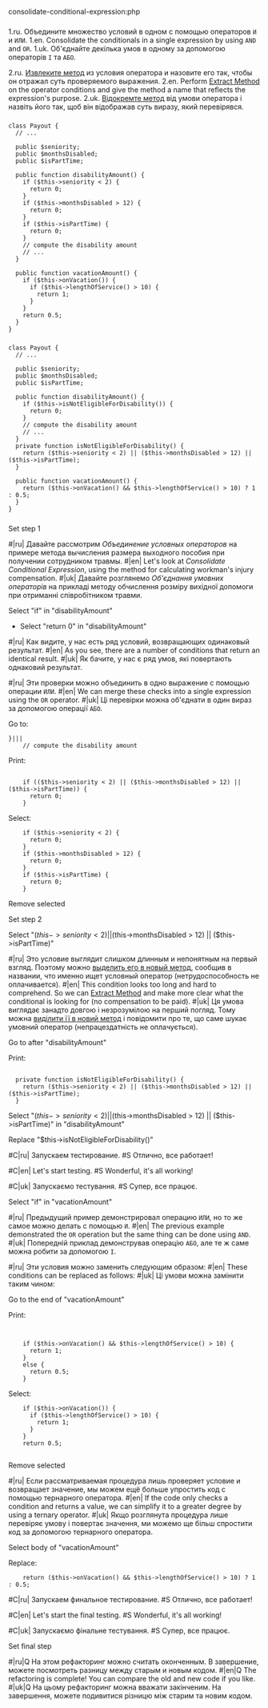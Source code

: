 consolidate-conditional-expression:php

###

1.ru. Объедините множество условий в одном с помощью операторов <code>И</code> и <code>ИЛИ</code>.
1.en. Consolidate the conditionals in a single expression by using <code>AND</code> and <code>OR</code>.
1.uk. Об'єднайте декілька умов в одному за допомогою операторів <code>І</code> та <code>АБО</code>.

2.ru. <a href="/extract-method">Извлеките метод</a> из условия оператора и назовите его так, чтобы он отражал суть проверяемого выражения.
2.en. Perform <a href="/extract-method">Extract Method</a> on the operator conditions and give the method a name that reflects the expression's purpose.
2.uk. <a href="/extract-method">Відокремте метод</a> від умови оператора і назвіть його так, щоб він відображав суть виразу, який перевірявся.



###

```
class Payout {
  // ...

  public $seniority;
  public $monthsDisabled;
  public $isPartTime;

  public function disabilityAmount() {
    if ($this->seniority < 2) {
      return 0;
    }
    if ($this->monthsDisabled > 12) {
      return 0;
    }
    if ($this->isPartTime) {
      return 0;
    }
    // compute the disability amount
    // ...
  }

  public function vacationAmount() {
    if ($this->onVacation()) {
      if ($this->lengthOfService() > 10) {
        return 1;
      }
    }
    return 0.5;
  }
}
```

###

```
class Payout {
  // ...

  public $seniority;
  public $monthsDisabled;
  public $isPartTime;

  public function disabilityAmount() {
    if ($this->isNotEligibleForDisability()) {
      return 0;
    }
    // compute the disability amount
    // ...
  }
  private function isNotEligibleForDisability() {
    return ($this->seniority < 2) || ($this->monthsDisabled > 12) || ($this->isPartTime);
  }

  public function vacationAmount() {
    return ($this->onVacation() && $this->lengthOfService() > 10) ? 1 : 0.5;
  }
}
```

###

Set step 1

#|ru| Давайте рассмотрим <i>Объединение условных операторов</i> на примере метода вычисления размера выходного пособия при получении сотрудником травмы.
#|en| Let's look at <i>Consolidate Conditional Expression</i>, using the method for calculating workman's injury compensation.
#|uk| Давайте розглянемо <i>Об'єднання умовних операторів</i> на прикладі методу обчислення розміру вихідної допомоги при отриманні співробітником травми.

Select "if" in "disabilityAmount"
+ Select "return 0" in "disabilityAmount"

#|ru| Как видите, у нас есть ряд условий, возвращающих одинаковый результат.
#|en| As you see, there are a number of conditions that return an identical result.
#|uk| Як бачите, у нас є ряд умов, які повертають однаковий результат.

#|ru| Эти проверки можно объединить в одно выражение с помощью операции <code>ИЛИ</code>.
#|en| We can merge these checks into a single expression using the <code>OR</code> operator.
#|uk| Ці перевірки можна об'єднати в один вираз за допомогою операції <code>АБО</code>.

Go to:
```
}|||
    // compute the disability amount
```

Print:
```

    if (($this->seniority < 2) || ($this->monthsDisabled > 12) || ($this->isPartTime)) {
      return 0;
    }
```

Select:
```
    if ($this->seniority < 2) {
      return 0;
    }
    if ($this->monthsDisabled > 12) {
      return 0;
    }
    if ($this->isPartTime) {
      return 0;
    }

```

Remove selected

Set step 2

Select "($this->seniority < 2) || ($this->monthsDisabled > 12) || ($this->isPartTime)"

#|ru| Это условие выглядит слишком длинным и непонятным на первый взгляд. Поэтому можно <a href="/ru/extract-method">выделить его в новый метод</a>, сообщив в названии, что именно ищет условный оператор (нетрудоспособность не оплачивается).
#|en| This condition looks too long and hard to comprehend. So we can <a href="/extract-method">Extract Method</a> and make more clear what the conditional is looking for (no compensation to be paid).
#|uk| Ця умова виглядає занадто довгою і незрозумілою на перший погляд. Тому можна <a href="/uk/extract-method">виділити її в новий метод</a> і повідомити про те, що саме шукає умовний оператор (непрацездатність не оплачується).

Go to after "disabilityAmount"

Print:
```

  private function isNotEligibleForDisability() {
    return ($this->seniority < 2) || ($this->monthsDisabled > 12) || ($this->isPartTime);
  }
```

Select "($this->seniority < 2) || ($this->monthsDisabled > 12) || ($this->isPartTime)" in "disabilityAmount"

Replace "$this->isNotEligibleForDisability()"

#C|ru| Запускаем тестирование.
#S Отлично, все работает!

#C|en| Let's start testing.
#S Wonderful, it's all working!

#C|uk| Запускаємо тестування.
#S Супер, все працює.

Select "if" in "vacationAmount"

#|ru| Предыдущий пример демонстрировал операцию <code>ИЛИ</code>, но то же самое можно делать с помощью <code>И</code>.
#|en| The previous example demonstrated the <code>OR</code> operation but the same thing can be done using <code>AND</code>.
#|uk| Попередній приклад демонстрував операцію <code>АБО</code>, але те ж саме можна робити за допомогою <code>І</code>.

#|ru| Эти условия можно заменить следующим образом:
#|en| These conditions can be replaced as follows:
#|uk| Ці умови можна замінити таким чином:

Go to the end of "vacationAmount"

Print:
```


    if ($this->onVacation() && $this->lengthOfService() > 10) {
      return 1;
    }
    else {
      return 0.5;
    }
```

Select:
```
    if ($this->onVacation()) {
      if ($this->lengthOfService() > 10) {
        return 1;
      }
    }
    return 0.5;


```

Remove selected

#|ru| Если рассматриваемая процедура лишь проверяет условие и возвращает значение, мы можем ещё больше упростить код с помощью тернарного оператора.
#|en| If the code only checks a condition and returns a value, we can simplify it to a greater degree by using a ternary operator.
#|uk| Якщо розглянута процедура лише перевіряє умову і повертає значення, ми можемо ще більш спростити код за допомогою тернарного оператора.

Select body of "vacationAmount"

Replace:
```
    return ($this->onVacation() && $this->lengthOfService() > 10) ? 1 : 0.5;
```

#C|ru| Запускаем финальное тестирование.
#S Отлично, все работает!

#C|en| Let's start the final testing.
#S Wonderful, it's all working!

#C|uk| Запускаємо фінальне тестування.
#S Супер, все працює.

Set final step

#|ru|Q На этом рефакторинг можно считать оконченным. В завершение, можете посмотреть разницу между старым и новым кодом.
#|en|Q The refactoring is complete! You can compare the old and new code if you like.
#|uk|Q На цьому рефакторинг можна вважати закінченим. На завершення, можете подивитися різницю між старим та новим кодом.